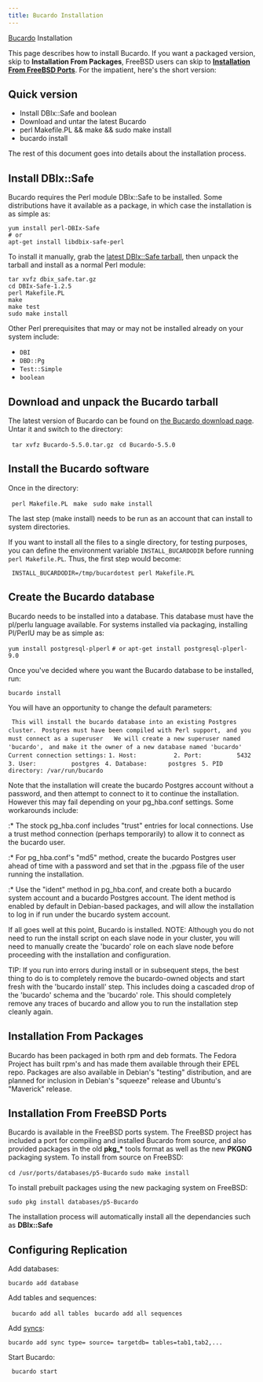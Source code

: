 ```yaml
---
title: Bucardo Installation
---
```


[Bucardo](/Bucardo "wikilink") Installation

This page describes how to install Bucardo. If you want a packaged version, skip to **Installation From Packages**, FreeBSD users can skip to **[Installation From FreeBSD Ports](/Bucardo/Installation#Installation_From_FreeBSD_Ports "wikilink")**. For the impatient, here's the short version:

Quick version
-------------

* Install DBIx::Safe and boolean
* Download and untar the latest Bucardo
* perl Makefile.PL && make && sudo make install
* bucardo install

The rest of this document goes into details about the installation process.

Install DBIx::Safe
------------------

Bucardo requires the Perl module DBIx::Safe to be installed. Some distributions have it available as a package, in which case the installation is as simple as:

```
yum install perl-DBIx-Safe
# or
apt-get install libdbix-safe-perl
```

To install it manually, grab the [latest DBIx::Safe tarball](http://bucardo.org/downloads/dbix_safe.tar.gz), then unpack the tarball and install as a normal Perl module:

```
tar xvfz dbix_safe.tar.gz
cd DBIx-Safe-1.2.5
perl Makefile.PL
make
make test
sudo make install
```

Other Perl prerequisites that may or may not be installed already on your system include:

- `DBI`
- `DBD::Pg`
- `Test::Simple`
- `boolean`

Download and unpack the Bucardo tarball
---------------------------------------

The latest version of Bucardo can be found on [the Bucardo download page](/Bucardo#Obtaining_Bucardo "wikilink"). Untar it and switch to the directory:

` tar xvfz Bucardo-5.5.0.tar.gz`
` cd Bucardo-5.5.0`

Install the Bucardo software
----------------------------

Once in the directory:

` perl Makefile.PL`
` make`
` sudo make install`

The last step (make install) needs to be run as an account that can install to system directories.

If you want to install all the files to a single directory, for testing purposes, you can define the environment variable `INSTALL_BUCARDODIR` before running `perl Makefile.PL`. Thus, the first step would become:

` INSTALL_BUCARDODIR=/tmp/bucardotest perl Makefile.PL`

Create the Bucardo database
---------------------------

Bucardo needs to be installed into a database. This database must have the pl/perlu language available. For systems installed via packaging, installing Pl/PerlU may be as simple as:

`yum install postgresql-plperl`
`# or`
`apt-get install postgresql-plperl-9.0`

Once you've decided where you want the Bucardo database to be installed, run:

`bucardo install`

You will have an opportunity to change the default parameters:

` This will install the bucardo database into an existing Postgres cluster.`
` Postgres must have been compiled with Perl support,`
` and you must connect as a superuser`
` `
` We will create a new superuser named 'bucardo',`
` and make it the owner of a new database named 'bucardo'`
` `
` Current connection settings:`
` 1. Host:          `<none>
` 2. Port:          5432`
` 3. User:          postgres`
` 4. Database:      postgres`
` 5. PID directory: /var/run/bucardo`

Note that the installation will create the bucardo Postgres account without a password, and then attempt to connect to it to continue the installation. However this may fail depending on your pg_hba.conf settings. Some workarounds include:

:\* The stock pg_hba.conf includes "trust" entries for local connections. Use a trust method connection (perhaps temporarily) to allow it to connect as the bucardo user.

:\* For pg_hba.conf's "md5" method, create the bucardo Postgres user ahead of time with a password and set that in the .pgpass file of the user running the installation.

:\* Use the "ident" method in pg_hba.conf, and create both a bucardo system account and a bucardo Postgres account. The ident method is enabled by default in Debian-based packages, and will allow the installation to log in if run under the bucardo system account.

If all goes well at this point, Bucardo is installed. NOTE: Although you do not need to run the install script on each slave node in your cluster, you will need to manually create the 'bucardo' role on each slave node before proceeding with the installation and configuration.

TIP: If you run into errors during install or in subsequent steps, the best thing to do is to completely remove the bucardo-owned objects and start fresh with the 'bucardo install' step. This includes doing a cascaded drop of the 'bucardo' schema and the 'bucardo' role. This should completely remove any traces of bucardo and allow you to run the installation step cleanly again.

Installation From Packages
--------------------------

Bucardo has been packaged in both rpm and deb formats. The Fedora Project has built rpm's and has made them available through their EPEL repo. Packages are also available in Debian's "testing" distribution, and are planned for inclusion in Debian's "squeeze" release and Ubuntu's "Maverick" release.

Installation From FreeBSD Ports
-------------------------------

Bucardo is available in the FreeBSD ports system. The FreeBSD project has included a port for compiling and installed Bucardo from source, and also provided packages in the old **pkg_\*** tools format as well as the new **PKGNG** packaging system. To install from source on FreeBSD:

`cd /usr/ports/databases/p5-Bucardo`
`sudo make install`

To install prebuilt packages using the new packaging system on FreeBSD:

`sudo pkg install databases/p5-Bucardo`

The installation process will automatically install all the dependancies such as **DBIx::Safe**

Configuring Replication
-----------------------

Add databases:

`bucardo add database `<dbname>

Add tables and sequences:

` bucardo add all tables`
` bucardo add all sequences`

Add [syncs](/Bucardo/sync "wikilink"):

` bucardo add sync `<syncname>` type=`<synctype>` source=`<db>` targetdb=`<db>` tables=tab1,tab2,...`

Start Bucardo:

` bucardo start`

